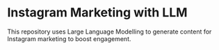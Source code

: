 # Instagram Marketing with LLM

This repository uses Large Language Modelling to generate content for Instagram marketing to boost engagement.